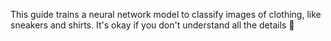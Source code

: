 This guide trains a neural network model to classify images of clothing, like sneakers and shirts. It's okay if you don't understand all the details 👕
